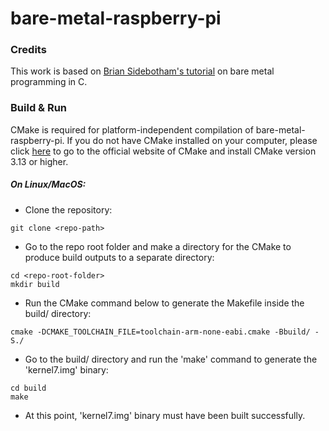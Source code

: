 # bare-metal-raspberry-pi

### Credits

This work is based on [Brian Sidebotham's tutorial](https://www.valvers.com/open-software/raspberry-pi/bare-metal-programming-in-c-part-1/) on bare metal programming in C.

### Build & Run

CMake is required for platform-independent compilation of bare-metal-raspberry-pi. If you do not have CMake installed on your computer, please click [here](https://cmake.org/download/) to go to the official website of CMake and install CMake version 3.13 or higher.

##### On Linux/MacOS:

- Clone the repository:
```
git clone <repo-path>
```
- Go to the repo root folder and make a directory for the CMake to produce build outputs to a separate directory:
```
cd <repo-root-folder>
mkdir build
```
- Run the CMake command below to generate the Makefile inside the build/ directory:
```
cmake -DCMAKE_TOOLCHAIN_FILE=toolchain-arm-none-eabi.cmake -Bbuild/ -S./ 
```
- Go to the build/ directory and run the 'make' command to generate the 'kernel7.img' binary:
```
cd build
make
```
- At this point, 'kernel7.img' binary must have been built successfully.

